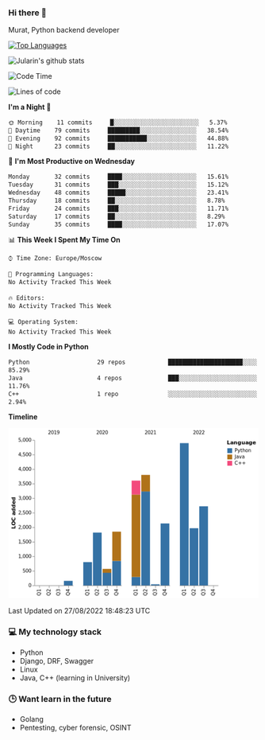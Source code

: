 ### Hi there 👋

Murat, Python backend developer

[![Top Languages](https://github-readme-stats.vercel.app/api/top-langs/?username=Jularin&layout=compact)]()

![Jularin's github stats](https://github-readme-stats.vercel.app/api?username=Jularin&show_icons=true&include_all_commits=true&count_private=true)

<!--START_SECTION:waka-->
![Code Time](http://img.shields.io/badge/Code%20Time-218%20hrs%2050%20mins-blue)

![Lines of code](https://img.shields.io/badge/From%20Hello%20World%20I%27ve%20Written-24%20Thousand%20lines%20of%20code-blue)

**I'm a Night 🦉** 

```text
🌞 Morning    11 commits     █░░░░░░░░░░░░░░░░░░░░░░░░   5.37% 
🌆 Daytime    79 commits     █████████░░░░░░░░░░░░░░░░   38.54% 
🌃 Evening    92 commits     ███████████░░░░░░░░░░░░░░   44.88% 
🌙 Night      23 commits     ██░░░░░░░░░░░░░░░░░░░░░░░   11.22%

```
📅 **I'm Most Productive on Wednesday** 

```text
Monday       32 commits     ████░░░░░░░░░░░░░░░░░░░░░   15.61% 
Tuesday      31 commits     ███░░░░░░░░░░░░░░░░░░░░░░   15.12% 
Wednesday    48 commits     █████░░░░░░░░░░░░░░░░░░░░   23.41% 
Thursday     18 commits     ██░░░░░░░░░░░░░░░░░░░░░░░   8.78% 
Friday       24 commits     ███░░░░░░░░░░░░░░░░░░░░░░   11.71% 
Saturday     17 commits     ██░░░░░░░░░░░░░░░░░░░░░░░   8.29% 
Sunday       35 commits     ████░░░░░░░░░░░░░░░░░░░░░   17.07%

```


📊 **This Week I Spent My Time On** 

```text
⌚︎ Time Zone: Europe/Moscow

💬 Programming Languages: 
No Activity Tracked This Week

🔥 Editors: 
No Activity Tracked This Week

💻 Operating System: 
No Activity Tracked This Week

```

**I Mostly Code in Python** 

```text
Python                   29 repos            █████████████████████░░░░   85.29% 
Java                     4 repos             ███░░░░░░░░░░░░░░░░░░░░░░   11.76% 
C++                      1 repo              ░░░░░░░░░░░░░░░░░░░░░░░░░   2.94%

```


**Timeline**

![Chart not found](https://raw.githubusercontent.com/Jularin/Jularin/main/charts/bar_graph.png) 


 Last Updated on 27/08/2022 18:48:23 UTC
<!--END_SECTION:waka-->

### 💻 My technology stack
 - Python
 - Django, DRF, Swagger
 - Linux 
 - Java, C++ (learning in University)

### 🕒 Want learn in the future
 - Golang
 - Pentesting, cyber forensic, OSINT
